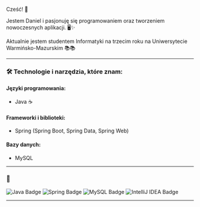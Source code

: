 
 Cześć! 👋

Jestem Daniel i pasjonuję się programowaniem oraz tworzeniem nowoczesnych aplikacji. 🖥️✨


Aktualnie jestem studentem Informatyki na trzecim roku na Uniwersytecie Warmińsko-Mazurskim 📚📚

---

### 🛠 Technologie i narzędzia, które znam:

#### **Języki programowania:**
- Java ☕

#### **Frameworki i biblioteki:**
- Spring (Spring Boot, Spring Data, Spring Web)

#### **Bazy danych:**
- MySQL

---

### 🌟 

<img src="https://img.shields.io/badge/Java-ED8B00?style=for-the-badge&logo=java&logoColor=white" alt="Java Badge" />
<img src="https://img.shields.io/badge/Spring-6DB33F?style=for-the-badge&logo=spring&logoColor=white" alt="Spring Badge" />
<img src="https://img.shields.io/badge/MySQL-4479A1?style=for-the-badge&logo=mysql&logoColor=white" alt="MySQL Badge" />
<img src="https://img.shields.io/badge/IntelliJ%20IDEA-000000?style=for-the-badge&logo=intellij-idea&logoColor=white" alt="IntelliJ IDEA Badge" />





---


#

<!--
**danielrudzinski/danielrudzinski** is a ✨ _special_ ✨ repository because its `README.md` (this file) appears on your GitHub profile.

Here are some ideas to get you started:

- 🔭 I’m currently working on ...
- 🌱 I’m currently learning ...
- 👯 I’m looking to collaborate on ...
- 🤔 I’m looking for help with ...
- 💬 Ask me about ...
- 📫 How to reach me: ...
- 😄 Pronouns: ...
- ⚡ Fun fact: ...
-->
